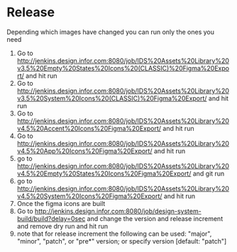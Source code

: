 # Release

Depending which images have changed you can run only the ones you need

1. Go to http://jenkins.design.infor.com:8080/job/IDS%20Assets%20Library%20v3.5%20Empty%20States%20Icons%20(CLASSIC)%20Figma%20Export/ and hit run
1. Go to http://jenkins.design.infor.com:8080/job/IDS%20Assets%20Library%20v3.5%20System%20Icons%20(CLASSIC)%20Figma%20Export/ and hit run
1. Go to http://jenkins.design.infor.com:8080/job/IDS%20Assets%20Library%20v4.5%20Accent%20Icons%20Figma%20Export/ and hit run
1. Go to http://jenkins.design.infor.com:8080/job/IDS%20Assets%20Library%20v4.5%20App%20Icons%20Figma%20Export/  and hit run
1. go to http://jenkins.design.infor.com:8080/job/IDS%20Assets%20Library%20v4.5%20Empty%20States%20Icons%20Figma%20Export/ and git run
1. go to http://jenkins.design.infor.com:8080/job/IDS%20Assets%20Library%20v4.5%20System%20Icons%20Figma%20Export/ and hit run
1. Once the figma icons are built
1. Go to http://jenkins.design.infor.com:8080/job/design-system-build/build?delay=0sec and change the version and release increment and remove dry run and hit run
1. note that for release increment the following can be used: "major", "minor", "patch", or "pre*" version; or specify version [default: "patch"]
